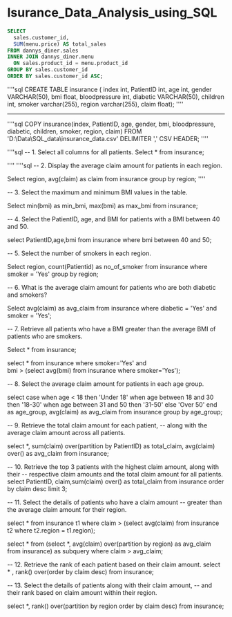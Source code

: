 # Isurance_Data_Analysis_using_SQL

````sql
SELECT 
  sales.customer_id, 
  SUM(menu.price) AS total_sales
FROM dannys_diner.sales
INNER JOIN dannys_diner.menu
  ON sales.product_id = menu.product_id
GROUP BY sales.customer_id
ORDER BY sales.customer_id ASC; 
````


''''sql
  CREATE TABLE insurance (
  index int,
  PatientID int,
  age int,
  gender VARCHAR(50),
  bmi float,
  bloodpressure int,
  diabetic VARCHAR(50),	
  children int,
  smoker varchar(255),
  region varchar(255),
  claim float);
''''
***
''''sql
COPY insurance(index, PatientID, age, gender, bmi, bloodpressure, diabetic, children, smoker, region, claim)
FROM 'D:\Data\SQL_data\insurance_data.csv'
DELIMITER ','
CSV HEADER;
''''

''''sql
-- 1. Select all columns for all patients.
Select * from insurance;

''''
''''sql
-- 2. Display the average claim amount for patients in each region.

Select region, avg(claim) as claim
from insurance
group by region;
''''

-- 3. Select the maximum and minimum BMI values in the table.

Select min(bmi) as min_bmi, max(bmi) as max_bmi 
from insurance;


-- 4. Select the PatientID, age, and BMI for patients with a BMI between 40 and 50.

select PatientID,age,bmi from insurance where bmi between 40 and 50;


-- 5. Select the number of smokers in each region.

Select region, count(Patientid) as no_of_smoker
from insurance
where smoker = 'Yes'
group by region;


-- 6. What is the average claim amount for patients who are both diabetic and smokers?


Select  avg(claim) as avg_claim 
from insurance
where diabetic = 'Yes' and smoker = 'Yes';

-- 7. Retrieve all patients who have a BMI greater than the average BMI of patients who are smokers.

Select * from insurance;

select * 
from insurance where smoker='Yes' and  
bmi > (select avg(bmi) from insurance where smoker='Yes');

-- 8. Select the average claim amount for patients in each age group.

select 
	case when age < 18 then 'Under 18'
    when age between 18 and 30 then '18-30'
    when age between 31 and 50 then '31-50'
    else 'Over 50'
end as age_group,
avg(claim) as avg_claim
from insurance
group by age_group;

-- 9. Retrieve the total claim amount for each patient, 
-- along with the average claim amount across all patients.

select *,
sum(claim) over(partition by PatientID) as total_claim,
avg(claim) over() as avg_claim from insurance;

-- 10. Retrieve the top 3 patients with the highest claim amount, along with their 
-- respective claim amounts and the total claim amount for all patients.
select PatientID, claim,sum(claim) over() as total_claim from insurance
order by claim desc limit 3;



-- 11. Select the details of patients who have a claim amount 
-- greater than the average claim amount for their region.

select * from insurance t1
where claim > (select avg(claim) from insurance t2 where t2.region = t1.region);

select * from (select *, avg(claim)  over(partition by region) 
as avg_claim from insurance) as subquery
where claim > avg_claim;


-- 12. Retrieve the rank of each patient based on their claim amount.
select * , rank() over(order by claim desc) from insurance;



-- 13. Select the details of patients along with their claim amount, 
-- and their rank based on claim amount within their region.

select *, rank() over(partition by region order by claim desc) from insurance;




































